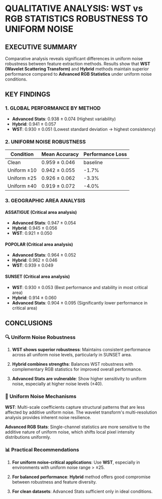 # QUALITATIVE ANALYSIS: WST vs RGB STATISTICS ROBUSTNESS TO UNIFORM NOISE

## EXECUTIVE SUMMARY

Comparative analysis reveals significant differences in uniform noise 
robustness between feature extraction methods. Results show that 
**WST (Wavelet Scattering Transform)** and **Hybrid** methods maintain 
superior performance compared to **Advanced RGB Statistics** under uniform noise conditions.

## KEY FINDINGS

### 1. GLOBAL PERFORMANCE BY METHOD

- **Advanced Stats**: 0.938 ± 0.074
  (Highest variability)
- **Hybrid**: 0.941 ± 0.057
- **WST**: 0.930 ± 0.051
  (Lowest standard deviation → highest consistency)

### 2. UNIFORM NOISE ROBUSTNESS

| Condition | Mean Accuracy | Performance Loss |
|-----------|---------------|------------------|
| Clean | 0.959 ± 0.046 | baseline |
| Uniform ±10 | 0.942 ± 0.055 | -1.7% |
| Uniform ±25 | 0.926 ± 0.062 | -3.3% |
| Uniform ±40 | 0.919 ± 0.072 | -4.0% |

### 3. GEOGRAPHIC AREA ANALYSIS

#### ASSATIGUE (Critical area analysis)
- **Advanced Stats**: 0.947 ± 0.054
- **Hybrid**: 0.945 ± 0.056
- **WST**: 0.921 ± 0.050

#### POPOLAR (Critical area analysis)
- **Advanced Stats**: 0.964 ± 0.052
- **Hybrid**: 0.962 ± 0.046
- **WST**: 0.939 ± 0.049

#### SUNSET (Critical area analysis)
- **WST**: 0.930 ± 0.053
  (Best performance and stability in most critical area)
- **Hybrid**: 0.914 ± 0.060
- **Advanced Stats**: 0.904 ± 0.095
  (Significantly lower performance in critical area)

## CONCLUSIONS

### 🔍 **Uniform Noise Robustness**

1. **WST shows superior robustness**: Maintains consistent performance 
   across all uniform noise levels, particularly in SUNSET area.

2. **Hybrid combines strengths**: Balances WST robustness with 
   complementary RGB statistics for improved overall performance.

3. **Advanced Stats are vulnerable**: Show higher sensitivity to 
   uniform noise, especially at higher noise levels (±40).

### 🎯 **Uniform Noise Mechanisms**

**WST**: Multi-scale coefficients capture structural patterns that are 
less affected by additive uniform noise. The wavelet transform's 
multi-resolution analysis provides inherent noise resilience.

**Advanced RGB Stats**: Single-channel statistics are more sensitive to 
the additive nature of uniform noise, which shifts local pixel 
intensity distributions uniformly.

### 📊 **Practical Recommendations**

1. **For uniform noise-critical applications**: Use **WST**, especially in 
   environments with uniform noise range > ±25.

2. **For balanced performance**: **Hybrid** method offers good compromise 
   between robustness and feature diversity.

3. **For clean datasets**: Advanced Stats sufficient only in ideal conditions.
